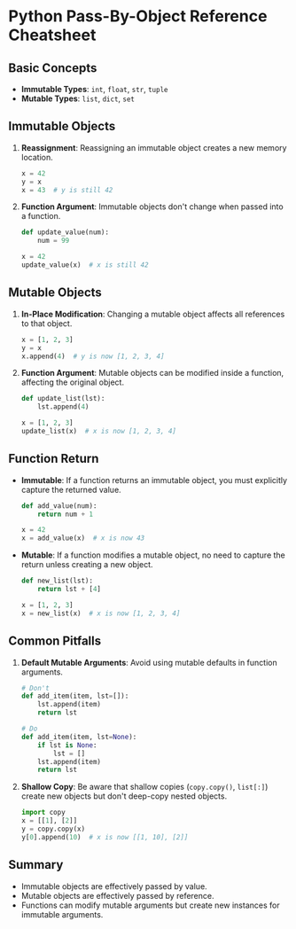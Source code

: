 # Python Pass-By-Object Reference Cheatsheet

## Basic Concepts

- **Immutable Types**: `int`, `float`, `str`, `tuple`
- **Mutable Types**: `list`, `dict`, `set`

## Immutable Objects

1. **Reassignment**: Reassigning an immutable object creates a new memory location.

   ```python
   x = 42
   y = x
   x = 43  # y is still 42
   ```

2. **Function Argument**: Immutable objects don't change when passed into a function.

   ```python
   def update_value(num):
       num = 99
   
   x = 42
   update_value(x)  # x is still 42
   ```

## Mutable Objects

1. **In-Place Modification**: Changing a mutable object affects all references to that object.

   ```python
   x = [1, 2, 3]
   y = x
   x.append(4)  # y is now [1, 2, 3, 4]
   ```

2. **Function Argument**: Mutable objects can be modified inside a function, affecting the original object.

   ```python
   def update_list(lst):
       lst.append(4)
   
   x = [1, 2, 3]
   update_list(x)  # x is now [1, 2, 3, 4]
   ```

## Function Return

- **Immutable**: If a function returns an immutable object, you must explicitly capture the returned value.

  ```python
  def add_value(num):
      return num + 1
  
  x = 42
  x = add_value(x)  # x is now 43
  ```

- **Mutable**: If a function modifies a mutable object, no need to capture the return unless creating a new object.

  ```python
  def new_list(lst):
      return lst + [4]
  
  x = [1, 2, 3]
  x = new_list(x)  # x is now [1, 2, 3, 4]
  ```

## Common Pitfalls

1. **Default Mutable Arguments**: Avoid using mutable defaults in function arguments.

   ```python
   # Don't
   def add_item(item, lst=[]):
       lst.append(item)
       return lst
   
   # Do
   def add_item(item, lst=None):
       if lst is None:
           lst = []
       lst.append(item)
       return lst
   ```

2. **Shallow Copy**: Be aware that shallow copies (`copy.copy()`, `list[:]`) create new objects but don't deep-copy nested objects.

   ```python
   import copy
   x = [[1], [2]]
   y = copy.copy(x)
   y[0].append(10)  # x is now [[1, 10], [2]]
   ```

## Summary

- Immutable objects are effectively passed by value.
- Mutable objects are effectively passed by reference.
- Functions can modify mutable arguments but create new instances for immutable arguments.
  